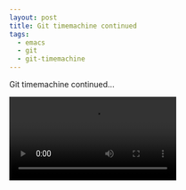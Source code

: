```yaml
---
layout: post
title: Git timemachine continued
tags:
  - emacs
  - git
  - git-timemachine
---
```


Git timemachine continued...

<video controls autoplay>
  <source src="/public/videos/760681204131647488.mp4" type="video/mp4">
    Sorry your browser does not support the video tag, maybe time to upgrade?
</video>

